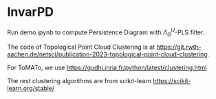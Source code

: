 # InvarPD
Run demo.ipynb to compute Persistence Diagram with $\Lambda_G^U$-PLS filter.  

The code of Topological Point Cloud Clustering is at https://git.rwth-aachen.de/netsci/publication-2023-topological-point-cloud-clustering.  

For ToMATo, we use https://gudhi.inria.fr/python/latest/clustering.html  

The rest clustering algorithms are from scikit-learn https://scikit-learn.org/stable/
